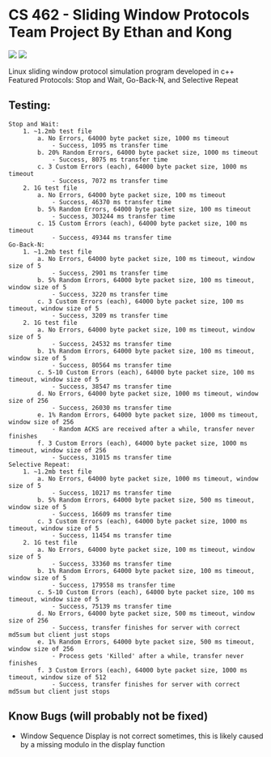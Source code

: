 # CS 462 - Sliding Window Protocols Team Project By Ethan and Kong

<img src="https://img.shields.io/badge/platform-linux-success.svg"> <img src="https://img.shields.io/badge/version-0.6.1-green">

Linux sliding window protocol simulation program developed in c++
Featured Protocols: Stop and Wait, Go-Back-N, and Selective Repeat

## Testing:
	Stop and Wait:
		1. ~1.2mb test file
			a. No Errors, 64000 byte packet size, 1000 ms timeout
				- Success, 1095 ms transfer time
			b. 20% Random Errors, 64000 byte packet size, 1000 ms timeout
				- Success, 8075 ms transfer time
			c. 3 Custom Errors (each), 64000 byte packet size, 1000 ms timeout
				- Success, 7072 ms transfer time
		2. 1G test file
			a. No Errors, 64000 byte packet size, 100 ms timeout
				- Success, 46370 ms transfer time
			b. 5% Random Errors, 64000 byte packet size, 100 ms timeout
				- Success, 303244 ms transfer time
			c. 15 Custom Errors (each), 64000 byte packet size, 100 ms timeout
				- Success, 49344 ms transfer time
	Go-Back-N:
		1. ~1.2mb test file
			a. No Errors, 64000 byte packet size, 100 ms timeout, window size of 5
				- Success, 2901 ms transfer time
			b. 5% Random Errors, 64000 byte packet size, 100 ms timeout, window size of 5
				- Success, 3220 ms transfer time
			c. 3 Custom Errors (each), 64000 byte packet size, 100 ms timeout, window size of 5
				- Success, 3209 ms transfer time
		2. 1G test file
			a. No Errors, 64000 byte packet size, 100 ms timeout, window size of 5
				- Success, 24532 ms transfer time
			b. 1% Random Errors, 64000 byte packet size, 100 ms timeout, window size of 5
				- Success, 80564 ms transfer time
			c. 5-10 Custom Errors (each), 64000 byte packet size, 100 ms timeout, window size of 5
				- Success, 38547 ms transfer time
			d. No Errors, 64000 byte packet size, 1000 ms timeout, window size of 256
				- Success, 26030 ms transfer time
			e. 1% Random Errors, 64000 byte packet size, 1000 ms timeout, window size of 256
				- Random ACKS are received after a while, transfer never finishes
			f. 3 Custom Errors (each), 64000 byte packet size, 1000 ms timeout, window size of 256
				- Success, 31015 ms transfer time
	Selective Repeat:
		1. ~1.2mb test file
			a. No Errors, 64000 byte packet size, 1000 ms timeout, window size of 5
				- Success, 10217 ms transfer time
			b. 5% Random Errors, 64000 byte packet size, 500 ms timeout, window size of 5
				- Success, 16609 ms transfer time
			c. 3 Custom Errors (each), 64000 byte packet size, 1000 ms timeout, window size of 5
				- Success, 11454 ms transfer time
		2. 1G test file
			a. No Errors, 64000 byte packet size, 100 ms timeout, window size of 5
				- Success, 33360 ms transfer time
			b. 1% Random Errors, 64000 byte packet size, 100 ms timeout, window size of 5
				- Success, 179558 ms transfer time
			c. 5-10 Custom Errors (each), 64000 byte packet size, 100 ms timeout, window size of 5
				- Success, 75139 ms transfer time
			d. No Errors, 64000 byte packet size, 500 ms timeout, window size of 256
				- Success, transfer finishes for server with correct md5sum but client just stops
			e. 1% Random Errors, 64000 byte packet size, 500 ms timeout, window size of 256
				- Process gets 'Killed' after a while, transfer never finishes
			f. 3 Custom Errors (each), 64000 byte packet size, 1000 ms timeout, window size of 512
				- Success, transfer finishes for server with correct md5sum but client just stops

## Know Bugs (will probably not be fixed)
  - Window Sequence Display is not correct sometimes, this is likely caused by a missing modulo in the display function
